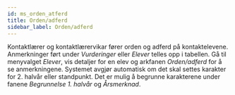 ```yaml
---
id: ms_orden_atferd
title: Orden/adferd
sidebar_label: Orden/adferd
---
```


Kontaktlærer og kontaktlærervikar fører orden og adferd på kontaktelevene. Anmerkninger ført under _Vurderinger_ eller _Elever_ telles opp i tabellen. Gå til menyvalget _Elever_, vis detaljer for en elev og arkfanen _Orden/adferd_ for å se anmerkningene. Systemet avgjør automatisk om det skal settes karakter for 2. halvår eller standpunkt. Det er mulig å begrunne karakterene under fanene _Begrunnelse 1. halvår_ og _Årsmerknad_.
